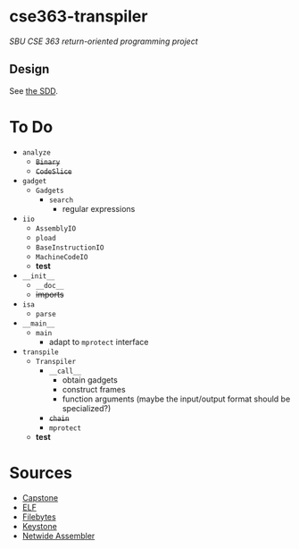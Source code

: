 # cse363-transpiler
*SBU CSE 363 return-oriented programming project*

## Design
See [the SDD](SDD.md).

# To Do
- `analyze`
	- ~~`Binary`~~
	- ~~`CodeSlice`~~
- `gadget`
	- `Gadgets`
		- `search`
			- regular expressions
- `iio`
	- `AssemblyIO`
	- `pload`
	- `BaseInstructionIO`
	- `MachineCodeIO`
	- **test**
- `__init__`
	- `__doc__`
	- ~~imports~~
- `isa`
	- `parse`
- `__main__`
	- `main`
		- adapt to `mprotect` interface
- `transpile`
	- `Transpiler`
		- `__call__`
			- obtain gadgets
			- construct frames
			- function arguments (maybe the input/output format
				should be specialized?)
		- ~~`chain`~~
		- `mprotect`
	- **test**

# Sources
- [Capstone](https://www.capstone-engine.org)
- [ELF](https://wiki.osdev.org/ELF)
- [Filebytes]()
- [Keystone](https://keystone-engine.org)
- [Netwide Assembler]()

